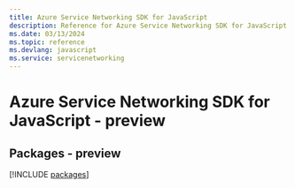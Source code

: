 ```yaml
---
title: Azure Service Networking SDK for JavaScript
description: Reference for Azure Service Networking SDK for JavaScript
ms.date: 03/13/2024
ms.topic: reference
ms.devlang: javascript
ms.service: servicenetworking
---
```

# Azure Service Networking SDK for JavaScript - preview
## Packages - preview
[!INCLUDE [packages](service-networking-index.md)]